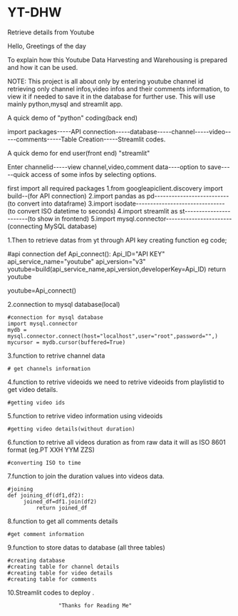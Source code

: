 # YT-DHW
Retrieve details from Youtube

Hello, Greetings of the day

To explain how this Youtube Data Harvesting and Warehousing is prepared and how it can be used.

NOTE:
	This project is all about only by entering youtube channel id retrieving only channel infos,video infos and their comments information, to view it if needed to save it in the database for further use. This will use mainly python,mysql and streamlit app.




A quick demo of "python" coding(back end)

import packages-----API connection-----database-----channel-----video-----comments-----Table Creation-----Streamlit codes.



A quick demo for end user(front end) "streamlit"

Enter channelid-----view channel,video,comment data----option to save-----quick access of some infos by selecting options.



first import all required packages
	1.from googleapiclient.discovery import build--(for API connection)
	2.import pandas as pd--------------------------(to convert into dataframe)
	3.import isodate-------------------------------(to convert ISO datetime to seconds)
	4.import streamlit as st-----------------------(to show in frontend)
	5.import mysql.connector-----------------------(connecting MySQL database)

1.Then to retrieve datas from yt through API key creating function
eg code;

#api connection
def Api_connect():
    Api_ID="API KEY"
    api_service_name="youtube"
    api_version="v3"
    youtube=build(api_service_name,api_version,developerKey=Api_ID)
    return youtube

youtube=Api_connect()

2.connection to mysql database(local)

	#connection for mysql database
	import mysql.connector
	mydb = mysql.connector.connect(host="localhost",user="root",password="",)
	mycursor = mydb.cursor(buffered=True)


3.function to retrive channel data

	# get channels information

4.function to retrive videoids
	we need to retrive videoids from playlistid to get video details.
	
	#getting video ids

5.function to retrive video information using videoids

	#getting video details(without duration)

6.function to retrive all videos duration as from raw data it will as ISO 8601 format (eg.PT XXH YYM ZZS)
	
	#converting ISO to time

7.function to join the duration values into videos data.

	#joining 
	def joining_df(df1,df2):
   		 joined_df=df1.join(df2)
    		 return joined_df

8.function to get all comments details

	#get comment information

9.function to store datas to database (all three tables)
	
	#creating database
	#creating table for channel details
	#creating table for video details
	#creating table for comments

10.Streamlit codes to deploy .


					"Thanks for Reading Me"

